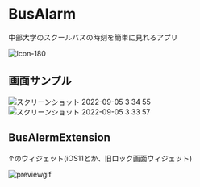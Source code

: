 # BusAlarm
中部大学のスクールバスの時刻を簡単に見れるアプリ

![Icon-180](https://user-images.githubusercontent.com/20873366/188328344-74613c13-68f3-4f06-bbd6-c23e56b70f43.png)

## 画面サンプル
![スクリーンショット 2022-09-05 3 34 55](https://user-images.githubusercontent.com/20873366/188328455-af347875-f96c-47e3-a102-3fd82a5d7608.png)
![スクリーンショット 2022-09-05 3 33 57](https://user-images.githubusercontent.com/20873366/188328434-6749411b-f790-4956-a8ec-de89d0222a9e.png)



## BusAlermExtension
↑のウィジェット(iOS11とか、旧ロック画面ウィジェット)

![previewgif](https://user-images.githubusercontent.com/20873366/188328212-29dd6819-bb89-45f7-9b5f-567c0650ca66.gif)
